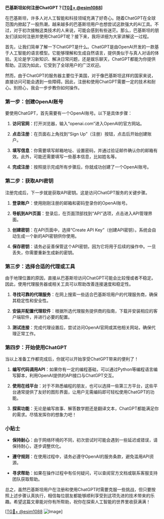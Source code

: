 **巴基斯坦如何注册ChatGPT？[[TG💪+ @esim1088](https://t.me/s/esim1088)]**

在巴基斯坦，许多人对人工智能和科技领域充满了好奇心。随着ChatGPT在全球范围内掀起了一股热潮，越来越多的巴基斯坦用户也想尝试这款强大的AI工具。不过，对于初次接触这类技术的人来说，可能会感到有些迷茫。那么，巴基斯坦的朋友们该如何注册并使用ChatGPT呢？接下来，我将详细为大家讲解这一过程。

首先，让我们简单了解一下ChatGPT是什么。ChatGPT是由OpenAI开发的一款基于人工智能的语言模型。它能够理解和生成自然语言，提供类似于与真人对话的体验。无论是学习新知识、解决日常问题，还是娱乐聊天，ChatGPT都能为你提供帮助。正因为如此，它受到了全球用户的广泛欢迎。

然而，由于ChatGPT的服务器主要位于美国，对于像巴基斯坦这样的国家来说，直接访问可能会遇到一些障碍。因此，注册和使用ChatGPT需要一定的技术和耐心。别担心，我会一步步教你如何操作。

### 第一步：创建OpenAI账号

要使用ChatGPT，首先需要有一个OpenAI账号。以下是具体步骤：

1. **访问官网**：打开浏览器，输入“openai.com”进入OpenAI的官方网站。
   
2. **点击注册**：在页面右上角找到“Sign Up”（注册）按钮，点击后开始创建账户。

3. **填写信息**：你需要填写邮箱地址、设置密码，并通过验证邮件确认你的邮箱有效。此外，可能还需要填写一些基本信息，比如姓名等。

4. **完成注册**：按照提示完成所有步骤后，你就成功创建了一个OpenAI账号。

### 第二步：获取API密钥

注册完成后，下一步就是获取API密钥。这是访问ChatGPT服务的关键步骤。

1. **登录账户**：使用刚刚注册的邮箱和密码登录你的OpenAI账号。

2. **导航到API页面**：登录后，在页面顶部找到“API”选项，点击进入API管理界面。

3. **创建密钥**：在API页面中，选择“Create API Key”（创建API密钥）。系统会自动生成一个新的API密钥供你使用。

4. **保存密钥**：请务必妥善保管这个API密钥，因为它将用于后续的操作中。一旦丢失，你需要重新生成新的密钥。

### 第三步：选择合适的代理或工具

由于地理位置的原因，直接从巴基斯坦访问ChatGPT可能会比较慢或者不稳定。因此，使用代理服务器或相关工具可以帮助改善连接速度和稳定性。

1. **寻找可靠的代理服务**：在网上搜索一些适合巴基斯坦用户的代理服务商，确保其稳定性和安全性。

2. **安装并配置代理软件**：根据所选代理服务提供商的指南，下载并安装相应的客户端软件，并进行必要的配置。

3. **测试连接**：完成代理设置后，尝试访问OpenAI官网或其他相关网站，确保代理正常工作。

### 第四步：开始使用ChatGPT

当以上准备工作都完成后，你就可以开始享受ChatGPT带来的便利了！

1. **编写代码调用API**：如果你有一定的编程基础，可以通过Python等编程语言编写脚本，利用OpenAI提供的API接口与ChatGPT交互。

2. **使用在线平台**：对于不熟悉编程的朋友，也可以选择一些第三方平台，这些平台通常提供了友好的图形界面，让用户无需编码即可轻松使用ChatGPT的功能。

3. **探索功能**：无论是编写故事、解答数学题还是翻译文本，ChatGPT都能满足你的需求。尽情发挥你的想象力吧！

### 小贴士

- **保持耐心**：由于网络环境的不同，初次尝试时可能会遇到一些延迟或错误，请保持耐心，逐步调整优化。
  
- **遵守规则**：在使用过程中，请务必遵守OpenAI的服务条款，避免滥用API资源。

- **寻求帮助**：如果在操作过程中有任何疑问，可以查阅官方文档或联系客服支持团队获取帮助。

总之，虽然巴基斯坦用户在注册和使用ChatGPT时需要克服一些挑战，但只要按照上述步骤认真执行，相信每位朋友都能够顺利享受到这项先进的技术带来的乐趣。希望这篇文章能对你有所帮助，祝你在探索人工智能的世界里收获满满！

[[TG💪+ @esim1088](https://t.me/s/esim1088) ![Image](https://i.postimg.cc/4NQfJmqS/Snipaste-2025-05-13-00-14-12.png)]